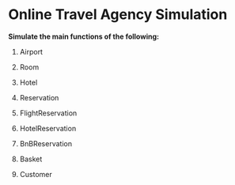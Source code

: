 # Online Travel Agency Simulation
**Simulate the main functions of the following:**

1. Airport

2. Room

3. Hotel

4. Reservation

5. FlightReservation

6. HotelReservation

7. BnBReservation

8. Basket

9. Customer
